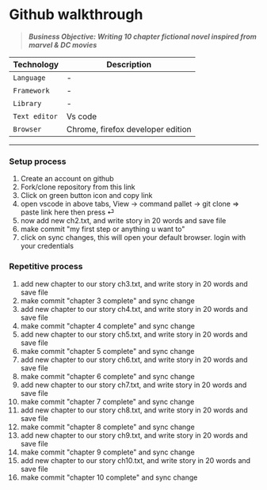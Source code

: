 # Github walkthrough

> **_Business Objective: Writing 10 chapter fictional novel inspired from marvel & DC movies_**

<!-- <img src="notes/app.gif" width="400"> -->

| Technology    | Description                       |
| ------------- | --------------------------------- |
| `Language`    | -                                 |
| `Framework`   | -                                 |
| `Library`     | -                                 |
| `Text editor` | Vs code                           |
| `Browser`     | Chrome, firefox developer edition |

---

### Setup process

1. Create an account on github
1. Fork/clone repository from this link
1. Click on green button icon and copy link
1. open vscode in above tabs, View -> command pallet -> git clone => paste link here then press ⏎
1. now add new ch2.txt, and write story in 20 words and save file
1. make commit "my first step or anything u want to"
1. click on sync changes, this will open your default browser. login with your credentials

### Repetitive process

1. add new chapter to our story ch3.txt, and write story in 20 words and save file
1. make commit "chapter 3 complete" and sync change
1. add new chapter to our story ch4.txt, and write story in 20 words and save file
1. make commit "chapter 4 complete" and sync change
1. add new chapter to our story ch5.txt, and write story in 20 words and save file
1. make commit "chapter 5 complete" and sync change
1. add new chapter to our story ch6.txt, and write story in 20 words and save file
1. make commit "chapter 6 complete" and sync change
1. add new chapter to our story ch7.txt, and write story in 20 words and save file
1. make commit "chapter 7 complete" and sync change
1. add new chapter to our story ch8.txt, and write story in 20 words and save file
1. make commit "chapter 8 complete" and sync change
1. add new chapter to our story ch9.txt, and write story in 20 words and save file
1. make commit "chapter 9 complete" and sync change
1. add new chapter to our story ch10.txt, and write story in 20 words and save file
1. make commit "chapter 10 complete" and sync change
